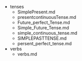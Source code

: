- tenses
  - SimplePresent.md
  - presentcontinuousTense.md
  - Future_perfect_Tense.md
  - Simple_Future_Tense.md
  - simple_continuous_tense.md
  - SIMPLEPASTTENSE.md
  - persent_perfect_tense.md
- verbs
  - verbs.md
